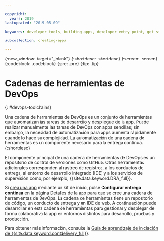```yaml
---

copyright:
  years: 2019
lastupdated: "2019-05-09"

keywords: developer tools, building apps, developer entry point, get started coding, DevOps, toolchain

subcollection: creating-apps

---
```

{:new_window: target="_blank"}
{:shortdesc: .shortdesc}
{:screen: .screen}
{:codeblock: .codeblock}
{:pre: .pre}
{:tip: .tip}

# Cadenas de herramientas de DevOps
{: #devops-toolchains}

Una cadena de herramientas de DevOps es un conjunto de herramientas que automatizan las tareas de desarrollo y despliegue de la app. Puede realizar manualmente las tareas de DevOps con apps sencillas; sin embargo, la necesidad de automatización para apps aumenta rápidamente cuando lo hace su complejidad. La automatización de una cadena de herramientas es un componente necesario para la entrega continua.
{:shortdesc}

El componente principal de una cadena de herramientas de DevOps es un repositorio de control de versiones como GitHub. Otras herramientas adicionales corresponden al rastreo de registros, a los conductos de entrega, al entorno de desarrollo integrado (IDE) y a los servicios de supervisión como, por ejemplo, {{site.data.keyword.DRA_full}}.

Si [crea una app](/docs/apps?topic=creating-apps-tutorial-getting-started#create-getting-started) mediante un kit de inicio, pulse **Configurar entrega continua** en la página Detalles de la app para que se cree una cadena de herramientas de DevOps. La cadena de herramientas tiene un repositorio de código, un conducto de entrega y un IDE de web. A continuación puede desarrollar en esta cadena de herramientas para gestionar y desplegar de forma colaborativa la app en entornos distintos para desarrollo, pruebas y producción.

Para obtener más información, consulte la [Guía de aprendizaje de iniciación de {{site.data.keyword.contdelivery_full}}](/docs/services/ContinuousDelivery?topic=ContinuousDelivery-getting-started).
